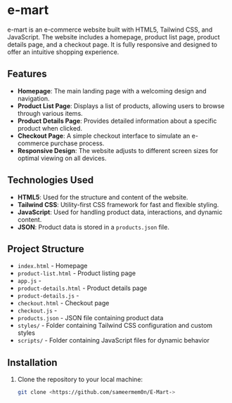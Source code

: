 # e-mart

e-mart is an e-commerce website built with HTML5, Tailwind CSS, and JavaScript. The website includes a homepage, product list page, product details page, and a checkout page. It is fully responsive and designed to offer an intuitive shopping experience.

## Features

- **Homepage**: The main landing page with a welcoming design and navigation.
- **Product List Page**: Displays a list of products, allowing users to browse through various items.
- **Product Details Page**: Provides detailed information about a specific product when clicked.
- **Checkout Page**: A simple checkout interface to simulate an e-commerce purchase process.
- **Responsive Design**: The website adjusts to different screen sizes for optimal viewing on all devices.

## Technologies Used

- **HTML5**: Used for the structure and content of the website.
- **Tailwind CSS**: Utility-first CSS framework for fast and flexible styling.
- **JavaScript**: Used for handling product data, interactions, and dynamic content.
- **JSON**: Product data is stored in a `products.json` file.

## Project Structure

- `index.html` - Homepage
- `product-list.html` - Product listing page
- `app.js` -
- `product-details.html` - Product details page
- `product-details.js` -
- `checkout.html` - Checkout page
- `checkout.js` -
- `products.json` - JSON file containing product data
- `styles/` - Folder containing Tailwind CSS configuration and custom styles
- `scripts/` - Folder containing JavaScript files for dynamic behavior
## Installation

1. Clone the repository to your local machine:
   ```bash
   git clone <https://github.com/sameermem0n/E-Mart->
